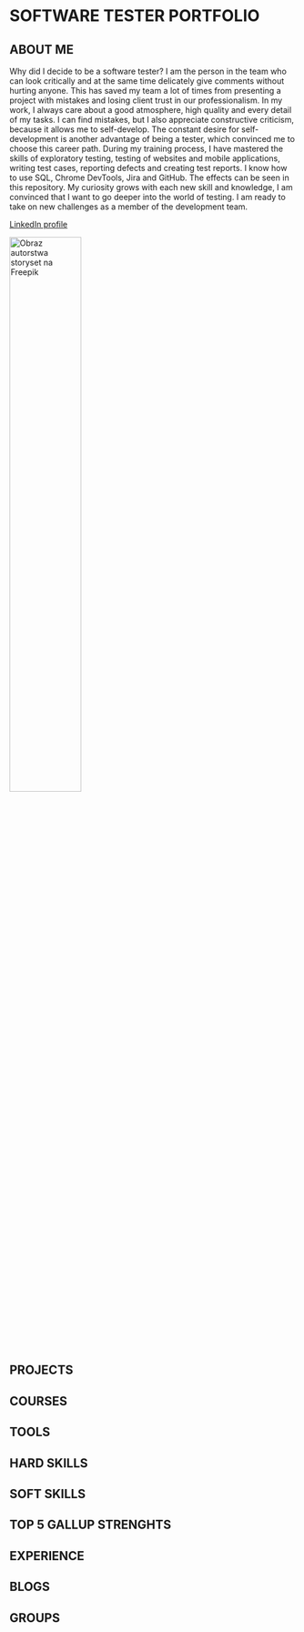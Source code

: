 # SOFTWARE TESTER PORTFOLIO

## ABOUT ME

Why did I decide to be a software tester? I am the person in the team who can look critically and at the same time delicately give comments without hurting anyone. This has saved my team a lot of times from presenting a project with mistakes and losing client trust in our professionalism. In my work, I always care about a good atmosphere, high quality and every detail of my tasks. I can find mistakes, but I also appreciate constructive criticism, because it allows me to self-develop. The constant desire for self-development is another advantage of being a tester, which convinced me to choose this career path. During my training process, I have mastered the skills of exploratory testing, testing of websites and mobile applications, writing test cases, reporting defects and creating test reports. I know how to use SQL, Chrome DevTools, Jira and GitHub. The effects can be seen in this repository. My curiosity grows with each new skill and knowledge, I am convinced that I want to go deeper into the world of testing. I am ready to take on new challenges as a member of the development team.

[LinkedIn profile](https://www.linkedin.com/in/katarzyna-czekaj/)

<img src="https://user-images.githubusercontent.com/122294284/219689325-44cdc5cc-4c49-4c60-b406-de45df272c89.jpg" alt="Obraz autorstwa storyset na Freepik" width="50%" height="50%">

## PROJECTS

## COURSES

## TOOLS

## HARD SKILLS

## SOFT SKILLS

## TOP 5 GALLUP STRENGHTS

## EXPERIENCE

## BLOGS

## GROUPS

